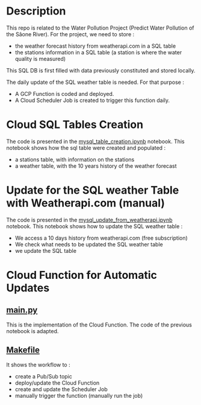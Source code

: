 # Description

This repo is related to the Water Pollution Project (Predict Water Pollution
of the Sâone River). For the project, we need to store :
- the weather forecast history from weatherapi.com in a SQL table
- the stations information in a SQL table (a station is where the water quality
is measured)

This SQL DB is first filled with data previously constituted and 
stored locally.  

The daily update of the SQL weather table is needed. For that purpose :
- A GCP Function is coded and deployed.
- A Cloud Scheduler Job is created to trigger this function daily.  

# Cloud SQL Tables Creation 
The code is presented in the
[mysql_table_creation.ipynb](notebooks/mysql_table_creation) notebook.
This notebook shows how the sql table were created and populated :
- a stations table, with information on the stations
- a weather table, with the 10 years history of the weather forecast

# Update for the SQL weather Table with Weatherapi.com (manual)
The code is presented in the
[mysql_update_from_weatherapi.ipynb](notebooks/mysql_update_from_weatherapi.ipynb) notebook.
This notebook shows how to update the SQL weather table :
- We access a 10 days history from weatherapi.com (free subscription)
- We check what needs to be updated the SQL weather table
- we update the SQL table

# Cloud Function for Automatic Updates

## [main.py](main.py)
This is the implementation of the Cloud Function. The code of the previous
notebook is adapted.

## [Makefile](Makefile)
It shows the workflow to :
- create a Pub/Sub topic
- deploy/update the Cloud Function
- create and update the Scheduler Job
- manually trigger the function (manually run the job)
